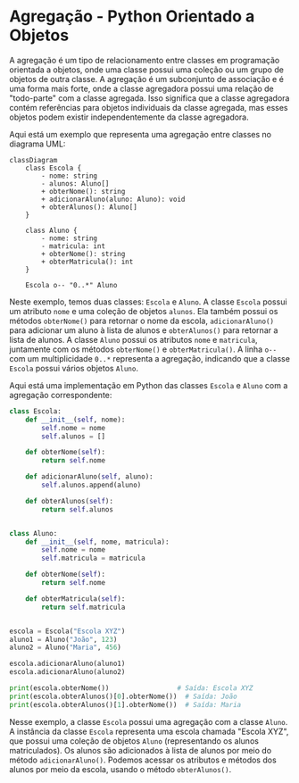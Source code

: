 # Agregação - Python Orientado a Objetos

A agregação é um tipo de relacionamento entre classes em programação orientada a objetos, onde uma classe possui uma coleção ou um grupo de objetos de outra classe. A agregação é um subconjunto de associação e é uma forma mais forte, onde a classe agregadora possui uma relação de "todo-parte" com a classe agregada. Isso significa que a classe agregadora contém referências para objetos individuais da classe agregada, mas esses objetos podem existir independentemente da classe agregadora.

Aqui está um exemplo que representa uma agregação entre classes no diagrama UML:

```mermaid
classDiagram
    class Escola {
        - nome: string
        - alunos: Aluno[]
        + obterNome(): string
        + adicionarAluno(aluno: Aluno): void
        + obterAlunos(): Aluno[]
    }

    class Aluno {
        - nome: string
        - matricula: int
        + obterNome(): string
        + obterMatricula(): int
    }

    Escola o-- "0..*" Aluno
```

Neste exemplo, temos duas classes: `Escola` e `Aluno`. A classe `Escola` possui um atributo `nome` e uma coleção de objetos `alunos`. Ela também possui os métodos `obterNome()` para retornar o nome da escola, `adicionarAluno()` para adicionar um aluno à lista de alunos e `obterAlunos()` para retornar a lista de alunos. A classe `Aluno` possui os atributos `nome` e `matricula`, juntamente com os métodos `obterNome()` e `obterMatricula()`. A linha `o--` com um multiplicidade `0..*` representa a agregação, indicando que a classe `Escola` possui vários objetos `Aluno`.

Aqui está uma implementação em Python das classes `Escola` e `Aluno` com a agregação correspondente:

```python
class Escola:
    def __init__(self, nome):
        self.nome = nome
        self.alunos = []

    def obterNome(self):
        return self.nome

    def adicionarAluno(self, aluno):
        self.alunos.append(aluno)

    def obterAlunos(self):
        return self.alunos


class Aluno:
    def __init__(self, nome, matricula):
        self.nome = nome
        self.matricula = matricula

    def obterNome(self):
        return self.nome

    def obterMatricula(self):
        return self.matricula


escola = Escola("Escola XYZ")
aluno1 = Aluno("João", 123)
aluno2 = Aluno("Maria", 456)

escola.adicionarAluno(aluno1)
escola.adicionarAluno(aluno2)

print(escola.obterNome())                 # Saída: Escola XYZ
print(escola.obterAlunos()[0].obterNome())  # Saída: João
print(escola.obterAlunos()[1].obterNome())  # Saída: Maria
```

Nesse exemplo, a classe `Escola` possui uma agregação com a classe `Aluno`. A instância da classe `Escola` representa uma escola chamada "Escola XYZ", que possui uma coleção de objetos `Aluno` (representando os alunos matriculados). Os alunos são adicionados à lista de alunos por meio do método `adicionarAluno()`. Podemos acessar os atributos e métodos dos alunos por meio da escola, usando o método `obterAlunos()`.